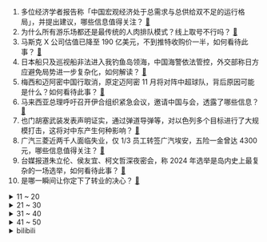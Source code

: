 1. 多位经济学者报告称「中国宏观经济处于总需求与总供给双不足的运行格局」，并提出建议，哪些信息值得关注？ [:link:](https://www.zhihu.com/question/628638511)
2. 为什么所有游乐场都还是最传统的人肉排队模式？线上取号不行吗？ [:link:](https://www.zhihu.com/question/628280990)
3. 马斯克 X 公司估值已降至 190 亿美元，不到推特收购价一半，如何看待此事？ [:link:](https://www.zhihu.com/question/628659810)
4. 日本船只及巡视船非法进入我钓鱼岛领海，中国海警依法管控，外交部称日方应避免局势进一步复杂化，如何解读？ [:link:](https://www.zhihu.com/question/628658854)
5. 梅西和迈阿密中国行取消，原定迈阿密 11 月将对阵中超球队，背后原因可能是什么？如何看待此事？ [:link:](https://www.zhihu.com/question/628690345)
6. 马来西亚总理呼吁召开伊合组织紧急会议，邀请中国与会，透露了哪些信息？ [:link:](https://www.zhihu.com/question/628654565)
7. 也门胡塞武装发表声明证实，通过弹道导弹等，对以色列多个目标进行了大规模打击，这将对中东产生何种影响？ [:link:](https://www.zhihu.com/question/628653943)
8. 广汽三菱近两千人面临失业，仅 1/3 员工转签广汽埃安，五险一金曾达 4300 元，哪些信息值得关注？ [:link:](https://www.zhihu.com/question/628632785)
9. 台媒报道朱立伦、侯友宜、柯文哲深夜密会，称 2024 年选举是岛内史上最复杂的一场选举，如何看待此事？ [:link:](https://www.zhihu.com/question/628646103)
10. 是哪一瞬间让你定下了转业的决心？ [:link:](https://www.zhihu.com/question/292938959)
<details>
<summary>11 ~ 20</summary>

11. 美国和以色列被曝密谋加沙未来，考虑在加沙部署多国部队，透露了哪些信息？ [:link:](https://www.zhihu.com/question/628663258)
12. 00 后女老师跳楼自杀，留下遗书称「当小学老师太难」「喘不过气来」，校方拒绝家属看监控，如何看待此事？ [:link:](https://www.zhihu.com/question/628641297)
13. 如何用卡车（Track）、丢失（Lost）、纯净（Pure）、记忆（Memory）四个词造句？ [:link:](https://www.zhihu.com/question/627551356)
14. 如何看待面对《完蛋，我被美女包围了》出现的百万gal玩家? [:link:](https://www.zhihu.com/question/628603920)
15. 据调查使用五笔输入法人数仅剩 3%，五笔输入法是怎么没落的？ [:link:](https://www.zhihu.com/question/562853766)
16. 如何看待首款5G芯片“硬核”国货上架天猫双十一？ [:link:](https://www.zhihu.com/question/628643917)
17. 有什么是经历了很多事情后才会明白的人生道理？ [:link:](https://www.zhihu.com/question/344324984)
18. 日元跌跌不休，日本央行为何置日元而不顾，坚持超宽松货币政策？日本央行的 YCC 政策会何时结束？ [:link:](https://www.zhihu.com/question/628575235)
19. 上海通勤一个小时二十分钟，能坚持多久呢？ [:link:](https://www.zhihu.com/question/628166435)
20. Marin 谈抽签结果「Scout 难道能打败相赫？相赫在世界赛不会输给 LPL」对此你有什么想说的？ [:link:](https://www.zhihu.com/question/628511136)
</details>
<details>
<summary>21 ~ 30</summary>

21. 网传「自闭症儿童地铁内吃东西遭老人谩骂」，如何看待此事？ [:link:](https://www.zhihu.com/question/628520615)
22. 以前的孩子心理问题比现在的孩子少么？为什么？ [:link:](https://www.zhihu.com/question/627489417)
23. 你买衣服的时候一般都买什么牌子呢？ [:link:](https://www.zhihu.com/question/378557691)
24. 如何评价我国高铁车站的建筑风格？ [:link:](https://www.zhihu.com/question/627298133)
25. 2023 年的金球奖颁奖典礼结束，阿根廷国门大马丁获得荣获雅辛奖，如何看待这一成就？ [:link:](https://www.zhihu.com/question/628492163)
26. 《王者荣耀》里伤害最高的射手是鲁班吗？ [:link:](https://www.zhihu.com/question/460805298)
27. 一条足够长的下坡是否能给电动车充满电？ [:link:](https://www.zhihu.com/question/628293792)
28. 天猫双十一新增人工智能服务类目，这对商家来说机会在哪里？ [:link:](https://www.zhihu.com/question/628666937)
29. Canyon 采访疑似透露将与 ShowMaker 解绑，如何评价这几年来这对 DK 中野的表现？ [:link:](https://www.zhihu.com/question/628511679)
30. 理想汽车 10 月交付量首次突破四万辆，同比增长 302.1%，盘前股价拉升，如何评价这一成绩？ [:link:](https://www.zhihu.com/question/628664764)
</details>
<details>
<summary>31 ~ 40</summary>

31. 为何城市喜欢发展地下铁而不是地上铁(轻轨)? [:link:](https://www.zhihu.com/question/628095222)
32. 三国杀有武将单挑能赢四血发牌员吗? [:link:](https://www.zhihu.com/question/628305372)
33. 人到中年怎么开导自己？ [:link:](https://www.zhihu.com/question/628341075)
34. 熬夜后敷面膜真的有用吗？ [:link:](https://www.zhihu.com/question/627475929)
35. 什么是「第一学历」，第一学历在应届生面试中占据怎样的地位？ [:link:](https://www.zhihu.com/question/628578755)
36. 你在面试中遭遇过「第一学历歧视」吗，如果第一学历不理想，可以通过哪些方式逆袭？ [:link:](https://www.zhihu.com/question/628579593)
37. 有没有质量好一点的卫衣推荐？ [:link:](https://www.zhihu.com/question/514471324)
38. intj的浪漫是什么样的？ [:link:](https://www.zhihu.com/question/614042253)
39. 你都摘抄过哪些书中的经典语录？ [:link:](https://www.zhihu.com/question/561792450)
40. 2023年双11买手机不想到手后悔，应该选哪些有品质和价格保障的？ [:link:](https://www.zhihu.com/question/628646305)
</details>
<details>
<summary>41 ~ 50</summary>

41. 如何评价《咒术回战》第241话？ [:link:](https://www.zhihu.com/question/628657735)
42. 大家会买摩尔线程的显卡吗？ [:link:](https://www.zhihu.com/question/627643467)
43. 想要打造一个家庭影院，有什么好方案推荐？ [:link:](https://www.zhihu.com/question/622906115)
44. 如何评价古装剧《为有暗香来》大结局？你满意吗？ [:link:](https://www.zhihu.com/question/628671383)
45. 如何评价张云雷歌者启航  演唱会天津站？ [:link:](https://www.zhihu.com/question/628620872)
46. 猫咪为什么会避免与主人眼神接触？ [:link:](https://www.zhihu.com/question/625566747)
47. 「山东济南一男子在市中心养三只烈性犬，被行政拘留并罚款 」，哪些信息值得关注？有何警示？ [:link:](https://www.zhihu.com/question/628486654)
48. 「A 人」是什么？你眼中的 ADHD 人士是什么样子？ [:link:](https://www.zhihu.com/question/628372857)
49. 奥预赛：中国女足 1:1 韩国，史上第二次无缘奥运会，如何评价本场比赛？ [:link:](https://www.zhihu.com/question/628713977)
50. 如何看待「远离消耗你的人」这句话？如果这个人是自己母亲，也只能选择「远离」她吗？ [:link:](https://www.zhihu.com/question/627540477)
</details><details>
<summary>bilibili</summary>

</details>